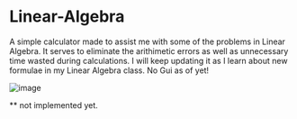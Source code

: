 # Linear-Algebra
A simple calculator made to assist me with some of the problems in Linear Algebra.
It serves to eliminate the arithimetic errors as well as unnecessary time wasted during calculations.
I will keep updating it as I learn about new formulae in my Linear Algebra class.
No Gui as of yet!


![image](https://user-images.githubusercontent.com/111604732/192069072-d58b4395-f652-4769-9354-a9647df4e705.png)

** not implemented yet.
